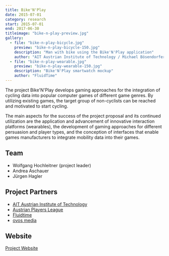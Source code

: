 ```yaml
---
title: Bike'N'Play
date: 2015-07-01
category: research
start: 2015-07-01
end: 2017-06-30
titleimage: "bike-n-play-preview.jpg"
gallery:
  - file: "bike-n-play-bicycle.jpg"
    preview: "bike-n-play-bicycle-150.jpg"
    description: "Man with bike using the Bike'N'Play application"
    author: "AIT Austrian Institute of Technology / Michael Bösendorfer"
  - file: "bike-n-play-wearable.jpg"
    preview: "bike-n-play-wearable-150.jpg"
    description: "Bike'N'Play smartwatch mockup"
    author: "FluidTime"
---
```


The project Bike'N'Play develops gaming approaches for the integration of cycling data into popular computer games of different game genres. By utilizing existing games, the target group of non-cyclists can be reached and motivated to start cycling.

The main aspects for the success of the project proposal and its continued utilization are the application and advancement of innovative interaction platforms (wearables), the development of gaming approaches for different persuasion and player types, and the conception of interfaces that enable games manufacturers to integrate mobility data into their games.

## Team

* Wolfgang Hochleitner (project leader)
* Andrea Aschauer
* Jürgen Hagler

## Project Partners

* [AIT Austrian Institute of Technology](http://www.ait.ac.at/)
* [Austrian Players League](http://www.apl.at/)
* [Fluidtime](http://www.fluidtime.com/)
* [ovos media](http://www.ovos.at/)

## Website

[Project Website](http://bikenplay.at/)
